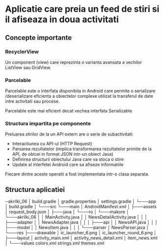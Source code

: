 # Aplicatie care preia un feed de stiri si il afiseaza in doua activitati

## Concepte importante

### RecyclerView

Un component (view) care reprezinta o varianta avansata a vechilor ListView sau GridView. 

### Parcelable

Parcelable este o interfata disponibila in Android care permite o serializare /deserializare eficienta a obiectelor complexe utilizat la transferul de date intre activitati sau procese. 

Parcelable este mai eficient decat vechea interfata Serializable

### Structura impartita pe componente

Preluarea stirilor de la un API extern are o serie de subactivitati:

- Interactiunea cu API-ul (HTTP Request)
- Parsarea rezultatelor (implica transformarea rezultatelor primite de la API, de obicei in format JSON intr-un obiect Java)
- Definirea structurii obiectului Java care va stoca o stire
- Update al interfetei Android care sa afiseze informatiile

Fiecare dintre aceste operatii a fost implementata intr-o clasa separata. 


## Structura aplicatiei

─akrilki_06
    │   build.gradle
    │   gradle.properties
    │   settings.gradle
    │
    └───app
        │   build.gradle
        │
        └───src
            └───main
                │   AndroidManifest.xml
                │
                ├───assets
                │       request_body.json
                │
                ├───java
                │   └───ro
                │       └───makore
                │           └───akrilki_06
                │               │   MainActivity.java
                │               │   NewsDetailActivity.java
                │               │
                │               ├───adapter
                │               │       NewsAdapter.java
                │               │
                │               ├───api
                │               │       NewsAPI.java
                │               │
                │               ├───model
                │               │       NewsItem.java
                │               │
                │               └───parser
                │                       NewsParser.java
                │
                └───res
                    ├───drawable
                    │       ic_launcher_6.png
                    │       ic_launcher_round_6.png
                    │
                    ├───layout
                    │       activity_main.xml
                    │       activity_news_detail.xml
                    │       item_news.xml
                    │
                    └───values
                            colors.xml
                            strings.xml
                            themes.xml
